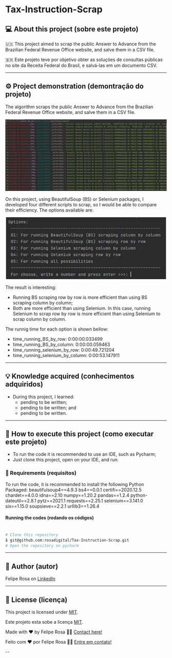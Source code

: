 # Tax-Instruction-Scrap
## 💻 About this project (sobre este projeto)
:us: This project aimed to scrap the public Answer to Advance from the Brazilian Federal Revenue Office website, and salve them in a CSV file.

:brazil: Este projeto teve por objetivo obter as soluções de consultas públicas no site da Receita Federal do Brasil, e salvá-las em um documento CSV.

---
## ⚙️ Project demonstration (demontração do projeto)
The algorithm scraps the public Answer to Advance from the Brazilian Federal Revenue Office website, and salve them in a CSV file.

<p align="center"> <img alt="example_of_data.JPG" title="example_of_data.JPG" src="./assets/example_of_data.JPG" width="800px">

On this project, using BeautifulSoup (BS) or Selenium packages, I developed four different scripts to scrap, so I would be able to compare their efficiency.
The options available are:

<p align="center"> <img alt="options_of_scraping.JPG" title="options_of_scraping.JPG" src="./assets/options_of_scraping.JPG" width="500px">

The result is interesting:
* Running BS scraping row by row is more efficient than using BS scraping column by column;
* Both are more efficient than using Selenium. In this case, running Selenium to scrap row by row is more efficient than using Selenium to scrap column by column.

The runnig time for each option is shown bellow:

- time_running_BS_by_row:  0:00:00.033499
- time_running_BS_by_column:  0:00:00.059463
- time_running_selenium_by_row:  0:00:49.721204
- time_running_selenium_by_column:  0:00:53.147911

---
	
## 💡 Knowledge acquired (conhecimentos adquiridos)

- During this project, I learned:
  - pending to be written;
  - pending to be written; and
  - pending to be written.

---

## 🚀 How to execute this project (como executar este projeto)

 - To run the code it is recommended to use an IDE, such as Pycharm;
  - Just clone this project, open on your IDE, and run.

### 🎲 Requirements (requisitos)

To run the code, it is recommended to install the following Python Packaged:
beautifulsoup4==4.9.3
bs4==0.0.1
certifi==2020.12.5
chardet==4.0.0
idna==2.10
numpy==1.20.2
pandas==1.2.4
python-dateutil==2.8.1
pytz==2021.1
requests==2.25.1
selenium==3.141.0
six==1.15.0
soupsieve==2.2.1
urllib3==1.26.4


#### Running the codes (rodando os códigos)

```bash

# Clone this repository
$ git@github.com:rosadigital/Tax-Instruction-Scrap.git
# Open the repository on pycharm

```

---

## 🦸 Author (autor)


Felipe Rosa on [LinkedIn](https://www.linkedin.com/in/felipe-rosa/)

---

## 📝 License (licença)

This project is licensed under [MIT](./LICENSE).

Este projeto esta sobe a licença [MIT](./LICENSE).

Made with ❤️ by Felipe Rosa 👋🏽 [Contact here!](https://www.linkedin.com/in/felipe-rosa/)

Feito com ❤️ por Felipe Rosa 👋🏽 [Entre em contato!](https://www.linkedin.com/in/felipe-rosa/)

--
